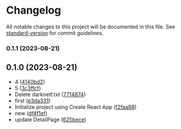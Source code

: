 # Changelog

All notable changes to this project will be documented in this file. See [standard-version](https://github.com/conventional-changelog/standard-version) for commit guidelines.

### 0.1.1 (2023-08-21)

## 0.1.0 (2023-08-21)

* 4 ([4140bd2](https://github.com/babycrocodileschnappi/123456/commit/4140bd2))
* 5 ([3c3ffcf](https://github.com/babycrocodileschnappi/123456/commit/3c3ffcf))
* Delete darknetf.txt ([7714874](https://github.com/babycrocodileschnappi/123456/commit/7714874))
* first ([e3da331](https://github.com/babycrocodileschnappi/123456/commit/e3da331))
* Initialize project using Create React App ([f2faa88](https://github.com/babycrocodileschnappi/123456/commit/f2faa88))
* new ([df4f1ef](https://github.com/babycrocodileschnappi/123456/commit/df4f1ef))
* update DetailPage ([625bece](https://github.com/babycrocodileschnappi/123456/commit/625bece))



